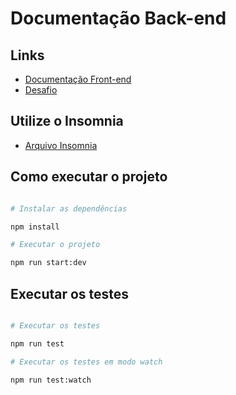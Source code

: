 # Documentação Back-end

## Links

- [Documentação Front-end](../frontend/README.md)
- [Desafio](../README.md)

## Utilize o Insomnia

- [Arquivo Insomnia](./Insomnia.json)

## Como executar o projeto

```bash

# Instalar as dependências

npm install

# Executar o projeto

npm run start:dev

```

## Executar os testes

```bash

# Executar os testes

npm run test

# Executar os testes em modo watch

npm run test:watch

```
